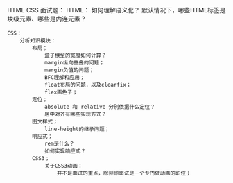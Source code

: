 HTML CSS 面试题：
    HTML：
        如何理解语义化？
        默认情况下，哪些HTML标签是块级元素、哪些是内连元素？

    CSS：
        分析知识模块：
            布局；
                盒子模型的宽度如何计算？
                margin纵向重叠的问题；
                margin负值的问题；
                BFC理解和应用；
                float布局的问题，以及clearfix；
                flex画色子；
            定位；
                absolute 和 relative 分别依据什么定位？
                居中对齐有哪些实现方式？
            图文样式；
                line-height的继承问题；
            响应式；
                rem是什么？
                如何实现响应式？
            CSS3；
                关于CSS3动画：
                    并不是面试的重点，除非你面试是一个专门做动画的职位；
